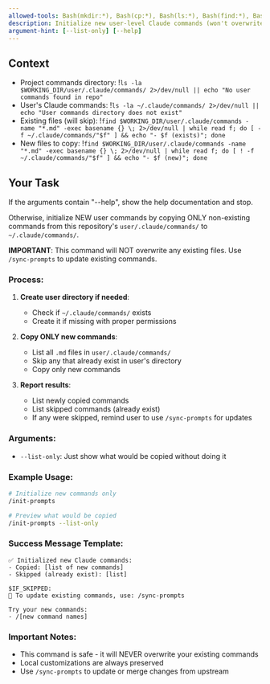 ```yaml
---
allowed-tools: Bash(mkdir:*), Bash(cp:*), Bash(ls:*), Bash(find:*), Bash(test:*), Bash(echo:*), Bash(basename:*), Bash(while:*), Bash(read:*), Bash(grep:*), Read
description: Initialize new user-level Claude commands (won't overwrite existing)
argument-hint: [--list-only] [--help]
---
```


## Context

- Project commands directory: !`ls -la $WORKING_DIR/user/.claude/commands/ 2>/dev/null || echo "No user commands found in repo"`
- User's Claude commands: !`ls -la ~/.claude/commands/ 2>/dev/null || echo "User commands directory does not exist"`
- Existing files (will skip): !`find $WORKING_DIR/user/.claude/commands -name "*.md" -exec basename {} \; 2>/dev/null | while read f; do [ -f ~/.claude/commands/"$f" ] && echo "- $f (exists)"; done`
- New files to copy: !`find $WORKING_DIR/user/.claude/commands -name "*.md" -exec basename {} \; 2>/dev/null | while read f; do [ ! -f ~/.claude/commands/"$f" ] && echo "- $f (new)"; done`

## Your Task

If the arguments contain "--help", show the help documentation and stop.

Otherwise, initialize NEW user commands by copying ONLY non-existing commands from this repository's `user/.claude/commands/` to `~/.claude/commands/`.

**IMPORTANT**: This command will NOT overwrite any existing files. Use `/sync-prompts` to update existing commands.

### Process:

1. **Create user directory if needed**:
   - Check if `~/.claude/commands/` exists
   - Create it if missing with proper permissions

2. **Copy ONLY new commands**:
   - List all `.md` files in `user/.claude/commands/`
   - Skip any that already exist in user's directory
   - Copy only new commands

3. **Report results**:
   - List newly copied commands
   - List skipped commands (already exist)
   - If any were skipped, remind user to use `/sync-prompts` for updates

### Arguments:
- `--list-only`: Just show what would be copied without doing it

### Example Usage:
```bash
# Initialize new commands only
/init-prompts

# Preview what would be copied
/init-prompts --list-only
```

### Success Message Template:
```
✅ Initialized new Claude commands:
- Copied: [list of new commands]
- Skipped (already exist): [list]

$IF_SKIPPED:
📝 To update existing commands, use: /sync-prompts

Try your new commands:
- /[new command names]
```

### Important Notes:
- This command is safe - it will NEVER overwrite your existing commands
- Local customizations are always preserved
- Use `/sync-prompts` to update or merge changes from upstream